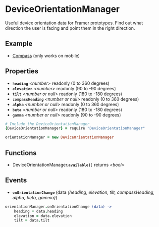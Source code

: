 # DeviceOrientationManager

Useful device orientation data for [Framer](http://framerjs.com) prototypes. Find out what direction the user is facing and point them in the right direction.

## Example

- [Compass](http://share.framerjs.com/h5r07gzwatsj/) (only works on mobile)

## Properties

- **`heading`** *\<number>* readonly (0 to 360 degrees)
- **`elevation`** *\<number>* readonly (90 to -90 degrees)
- **`tilt`** *\<number or null>* readonly (180 to -180 degrees)
- **`compassHeading`** *\<number or null>* readonly (0 to 360 degrees)
- **`alpha`** *\<number or null>* readonly (0 to 360 degrees)
- **`beta`** *\<number or null>* readonly (180 to -180 degrees)
- **`gamma`** *\<number or null>* readonly (90 to -90 degrees)

```coffee
# Include the DeviceOrientationManager
{DeviceOrientationManager} = require "DeviceOrientationManager"

orientationManager = new DeviceOrientationManager
```

## Functions

- DeviceOrientationManager.**`available()`** returns *\<bool>*

## Events

- **`onOrientationChange`** (data *\{heading, elevation, tilt, compassHeading, alpha, beta, gamma}*)

```coffee
orientationManager.onOrientationChange (data) ->
	heading = data.heading
	elevation = data.elevation
	tilt = data.tilt
```
